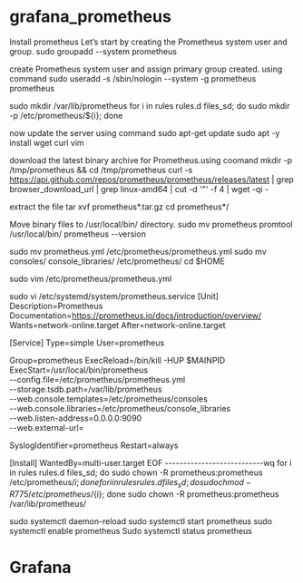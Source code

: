 # grafana_prometheus

Install prometheus 
Let’s start by creating the Prometheus system user and group.
sudo groupadd --system prometheus 

create Prometheus system user and assign primary group created. using command
sudo useradd -s /sbin/nologin --system -g prometheus prometheus

sudo mkdir /var/lib/prometheus
for i in rules rules.d files_sd; do sudo mkdir -p /etc/prometheus/${i}; done

now update the server using command 
sudo apt-get update 
sudo apt -y install wget curl vim

download the latest binary archive for Prometheus.using coomand
mkdir -p /tmp/prometheus && cd /tmp/prometheus
curl -s https://api.github.com/repos/prometheus/prometheus/releases/latest | grep browser_download_url | grep linux-amd64 | cut -d '"' -f 4 | wget -qi -

extract the file
tar xvf prometheus*.tar.gz
cd prometheus*/

Move binary files to /usr/local/bin/ directory.
sudo mv prometheus promtool /usr/local/bin/
prometheus --version

sudo mv prometheus.yml /etc/prometheus/prometheus.yml
sudo mv consoles/ console_libraries/ /etc/prometheus/
cd $HOME

sudo vim /etc/prometheus/prometheus.yml

sudo vi /etc/systemd/system/prometheus.service
[Unit]
Description=Prometheus
Documentation=https://prometheus.io/docs/introduction/overview/
Wants=network-online.target
After=network-online.target

[Service]
Type=simple
User=prometheus

Group=prometheus
ExecReload=/bin/kill -HUP \$MAINPID
ExecStart=/usr/local/bin/prometheus \
  --config.file=/etc/prometheus/prometheus.yml \
  --storage.tsdb.path=/var/lib/prometheus \
  --web.console.templates=/etc/prometheus/consoles \
  --web.console.libraries=/etc/prometheus/console_libraries \
  --web.listen-address=0.0.0.0:9090 \
  --web.external-url=

SyslogIdentifier=prometheus
Restart=always

[Install]
WantedBy=multi-user.target
EOF 
---------------------------wq
for i in rules rules.d files_sd; do sudo chown -R prometheus:prometheus /etc/prometheus/${i}; done
for i in rules rules.d files_sd; do sudo chmod -R 775 /etc/prometheus/${i}; done
sudo chown -R prometheus:prometheus /var/lib/prometheus/

sudo systemctl daemon-reload
sudo systemctl start prometheus
sudo systemctl enable prometheus
Sudo systemctl status prometheus



# Grafana

